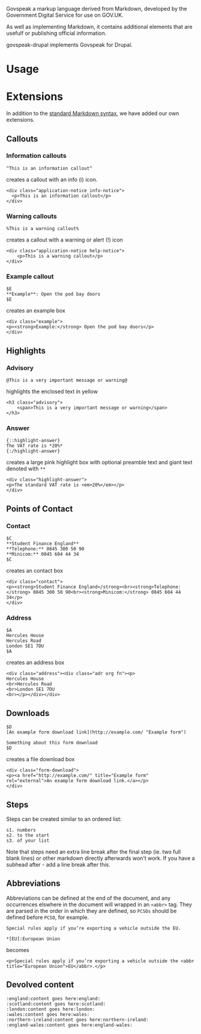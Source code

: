 Govspeak a markup language derived from Markdown, developed by the Government Digital Service for use on GOV.UK. 

As well as implementing Markdown, it contains additional elements that are usefulf or publishing official information.

govspeak-drupal implements Govspeak for Drupal. 

# Usage

# Extensions

In addition to the [standard Markdown syntax](http://daringfireball.net/projects/markdown/syntax "Markdown syntax"), we have added our own extensions.

## Callouts

### Information callouts

    ^This is an information callout^

creates a callout with an info (i) icon.

    <div class="application-notice info-notice">
      <p>This is an information callout</p>
    </div>

### Warning callouts

    %This is a warning callout%

creates a callout with a warning or alert (!) icon

    <div class="application-notice help-notice">
    	<p>This is a warning callout</p>
    </div>

### Example callout

    $E
    **Example**: Open the pod bay doors
    $E

creates an example box

    <div class="example">
    <p><strong>Example:</strong> Open the pod bay doors</p>
    </div>

## Highlights

### Advisory

    @This is a very important message or warning@

highlights the enclosed text in yellow

    <h3 class="advisory">
    	<span>This is a very important message or warning</span>
    </h3>

### Answer

    {::highlight-answer}
    The VAT rate is *20%*
    {:/highlight-answer}

creates a large pink highlight box with optional preamble text and giant text denoted with `**`

    <div class="highlight-answer">
    <p>The standard VAT rate is <em>20%</em></p>
    </div>

## Points of Contact

### Contact

    $C
    **Student Finance England**
    **Telephone:** 0845 300 50 90
    **Minicom:** 0845 604 44 34
    $C

creates an contact box

    <div class="contact">
    <p><strong>Student Finance England</strong><br><strong>Telephone:</strong> 0845 300 50 90<br><strong>Minicom:</strong> 0845 604 44 34</p>
    </div>

### Address

    $A
    Hercules House
    Hercules Road
    London SE1 7DU
    $A

creates an address box

    <div class="address"><div class="adr org fn"><p>
    Hercules House
    <br>Hercules Road
    <br>London SE1 7DU
    <br></p></div></div>

## Downloads

    $D
    [An example form download link](http://example.com/ "Example form")

    Something about this form download
    $D

creates a file download box

    <div class="form-download">
    <p><a href="http://example.com/" title="Example form" rel="external">An example form download link.</a></p>
    </div>

## Steps

Steps can be created similar to an ordered list:

    s1. numbers
    s2. to the start
    s3. of your list

Note that steps need an extra line break after the final step (ie. two full blank lines) or other markdown directly afterwards won't work. If you have a subhead after - add a line break after this.

## Abbreviations

Abbreviations can be defined at the end of the document, and any occurrences elswhere in the document will wrapped in an `<abbr>` tag. They are parsed in the order in which they are defined, so `PCSOs` should be defined before `PCSO`, for example.

    Special rules apply if you’re exporting a vehicle outside the EU.

    *[EU]:European Union

becomes

    <p>Special rules apply if you’re exporting a vehicle outside the <abbr title="European Union">EU</abbr>.</p>

## Devolved content

    :england:content goes here:england:
    :scotland:content goes here:scotland:
    :london:content goes here:london:
    :wales:content goes here:wales:
    :northern-ireland:content goes here:northern-ireland:
    :england-wales:content goes here:england-wales:
